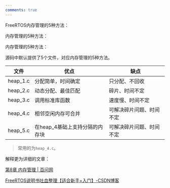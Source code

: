 ```yaml
---
comments: true
---
```


FreeRTOS内存管理的5种方法：



内存管理的5种方法：

内存管理的5种方法：

源码中默认提供了5个文件，对应内存管理的5种方法。

| **文件** | **优点**                       | **缺点**                 |
| -------- | ------------------------------ | ------------------------ |
| heap_1.c | 分配简单，时间确定             | 只分配、不回收           |
| heap_2.c | 动态分配、最佳匹配             | 碎片、时间不定           |
| heap_3.c | 调用标准库函数                 | 速度慢、时间不定         |
| heap_4.c | 相邻空闲内存可合并             | 可解决碎片问题、时间不定 |
| heap_5.c | 在heap_4基础上支持分隔的内存块 | 可解决碎片问题、时间不定 |

> 常用的为`heap_4.c`。

解释更为详细的文章：

[第8章 内存管理 | 百问网](https://rtos.100ask.net/zh/FreeRTOS/DShanMCU-F103/chapter8.html#_8-2-1-heap-1)

[FreeRTOS说明书吐血整理【适合新手+入门】-CSDN博客](https://blog.csdn.net/qq_43212092/article/details/104845158)